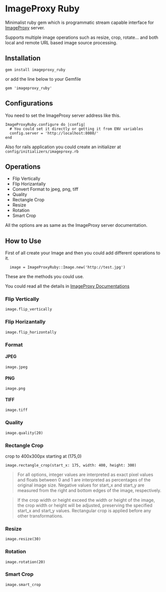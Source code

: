 # ImageProxy Ruby
Minimalist ruby gem which is programmatic stream capable interface for [ImageProxy](https://github.com/willnorris/imageproxy) server.

Supports multiple image operations such as resize, crop, rotate... and both local and remote URL based image source processing.

## Installation

`gem install imageproxy_ruby`

or add the line below to your Gemfile

`gem 'imageproxy_ruby'`

## Configurations

You need to set the ImageProxy server address like this.
```
ImageProxyRuby.configure do |config|
  # You could set it directly or getting it from ENV variables
  config.server = 'http://localhost:8080/'
end
```

Also for rails application you could create an initializer at `config/initializers/imageproxy.rb`

## Operations

- Flip Vertically
- Flip Horizantally
- Convert Format to jpeg, png, tiff
- Quality
- Rectangle Crop
- Resize
- Rotation
- Smart Crop

All the options are as same as the ImageProxy server documentation.

## How to Use
First of all create your Image and then you could add different operations to it.

```
  image = ImageProxyRuby::Image.new('http://test.jpg')
```

These are the methods you could use.

You could read all the details in [ImageProxy Documentations](https://pkg.go.dev/willnorris.com/go/imageproxy#ParseOptions)

### Flip Vertically
```
image.flip_vertically
```

### Flip Horizantally
```
image.flip_horizontally
```

### Format

#### JPEG
```
image.jpeg
```

#### PNG
```
image.png
```

#### TIFF
```
image.tiff
```

### Quality
```
image.quality(20)
```

### Rectangle Crop
crop to 400x300px starting at (175,0)

```
image.rectangle_crop(start_x: 175, width: 400, height: 300)
```

> For all options, integer values are interpreted as exact pixel values and floats between 0 and 1 are interpreted as percentages of the original image size. Negative values for start_x and start_y are measured from the right and bottom edges of the image, respectively.

> If the crop width or height exceed the width or height of the image, the crop width or height will be adjusted, preserving the specified start_x and start_y values. Rectangular crop is applied before any other transformations.

### Resize
```
image.resize(30)
```

### Rotation
```
image.rotation(20)
```

### Smart Crop
```
image.smart_crop
```




